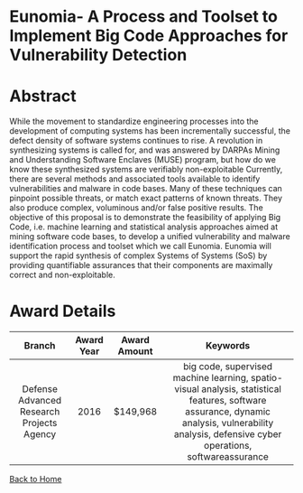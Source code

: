 
Eunomia- A Process and Toolset to Implement Big Code Approaches for Vulnerability Detection
===========================================================================================

# Abstract


While the movement to standardize engineering processes into the development of computing systems has been incrementally successful, the defect density of software systems continues to rise. A revolution in synthesizing systems is called for, and was answered by DARPAs Mining and Understanding Software Enclaves (MUSE) program, but how do we know these synthesized systems are verifiably non-exploitable Currently, there are several methods and associated tools available to identify vulnerabilities and malware in code bases. Many of these techniques can pinpoint possible threats, or match exact patterns of known threats. They also produce complex, voluminous and/or false positive results. The objective of this proposal is to demonstrate the feasibility of applying Big Code, i.e. machine learning and statistical analysis approaches aimed at mining software code bases, to develop a unified vulnerability and malware identification process and toolset which we call Eunomia. Eunomia will support the rapid synthesis of complex Systems of Systems (SoS) by providing quantifiable assurances that their components are maximally correct and non-exploitable.  

# Award Details

|Branch|Award Year|Award Amount|Keywords|
| :---: | :---: | :---: | :---: |
|Defense Advanced Research Projects Agency|2016|$149,968|big code, supervised machine learning, spatio-visual analysis, statistical features, software  assurance, dynamic analysis, vulnerability analysis, defensive cyber operations, softwareassurance|
  
  


[Back to Home](https://github.com/chrischow/dod_sbir_awards/Reports/CC/#1186)